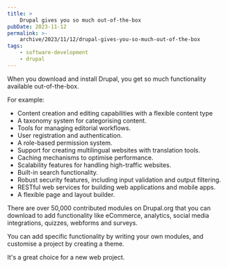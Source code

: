 ```yaml
---
title: >
    Drupal gives you so much out-of-the-box
pubDate: 2023-11-12
permalink: >-
    archive/2023/11/12/drupal-gives-you-so-much-out-of-the-box
tags:
    - software-development
    - drupal
---
```


When you download and install Drupal, you get so much functionality available out-of-the-box.

For example:

* Content creation and editing capabilities with a flexible content type
* A taxonomy system for categorising content.
* Tools for managing editorial workflows.
* User registration and authentication.
* A role-based permission system.
* Support for creating multilingual websites with translation tools.
* Caching mechanisms to optimise performance.
* Scalability features for handling high-traffic websites.
* Built-in search functionality.
* Robust security features, including input validation and output filtering.
* RESTful web services for building web applications and mobile apps.
* A flexible page and layout builder.

There are over 50,000 contributed modules on Drupal.org that you can download to add functionality like eCommerce, analytics, social media integrations, quizzes, webforms and surveys.

You can add specific functionality by writing your own modules, and customise a project by creating a theme.

It's a great choice for a new web project.
